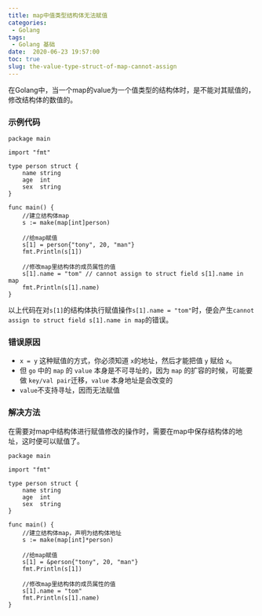```yaml
---
title: map中值类型结构体无法赋值
categories:
 - Golang
tags:
 - Golang 基础
date:  2020-06-23 19:57:00
toc: true
slug: the-value-type-struct-of-map-cannot-assign
---
```


在Golang中，当一个map的value为一个值类型的结构体时，是不能对其赋值的，修改结构体的数值的。
<!-- more -->

### 示例代码

```golang
package main

import "fmt"

type person struct {
	name string
	age  int
	sex  string
}

func main() {
	//建立结构体map
	s := make(map[int]person)

	//给map赋值
	s[1] = person{"tony", 20, "man"}
	fmt.Println(s[1])

	//修改map里结构体的成员属性的值
	s[1].name = "tom" // cannot assign to struct field s[1].name in map
	fmt.Println(s[1].name)
}
```

以上代码在对`s[1]`的结构体执行赋值操作`s[1].name = "tom"`时，便会产生`cannot assign to struct field s[1].name in map`的错误。

### 错误原因

*   `x = y` 这种赋值的方式，你必须知道 `x`的地址，然后才能把值 `y` 赋给 `x`。
*   但 `go` 中的 `map` 的 `value` 本身是不可寻址的，因为 `map` 的扩容的时候，可能要做 `key/val pair`迁移，`value` 本身地址是会改变的
*   `value`不支持寻址，因而无法赋值

### 解决方法

在需要对map中结构体进行赋值修改的操作时，需要在map中保存结构体的地址，这时便可以赋值了。
```
package main

import "fmt"

type person struct {
	name string
	age  int
	sex  string
}

func main() {
	//建立结构体map，声明为结构体地址
	s := make(map[int]*person)

	//给map赋值
	s[1] = &person{"tony", 20, "man"}
	fmt.Println(s[1])

	//修改map里结构体的成员属性的值
	s[1].name = "tom"
	fmt.Println(s[1].name)
}

```